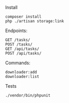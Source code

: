 Install
```
composer install
php ./artisan storage:link
```

Endpoints:
```
GET /tasks/
POST /tasks/
GET /api/tasks/
POST /api/tasks/
```

Commands:
```
downloader:add
downloader:list
```

Tests
```
./vendor/bin/phpunit
```
